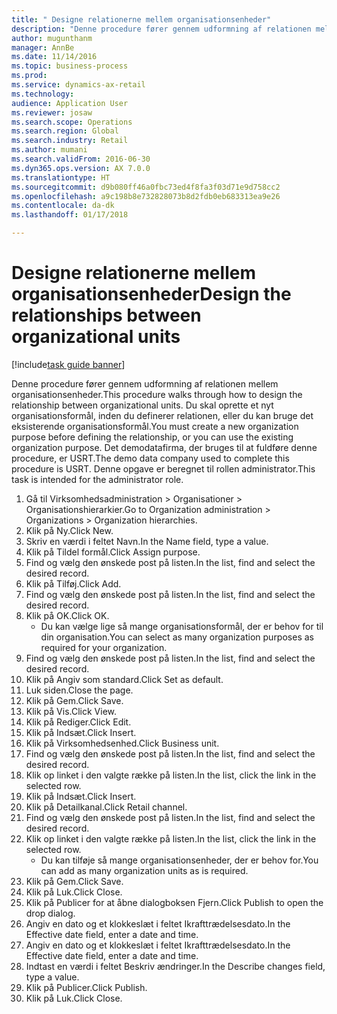 ```yaml
--- 
title: " Designe relationerne mellem organisationsenheder"
description: "Denne procedure fører gennem udformning af relationen mellem organisationsenheder."
author: mugunthanm
manager: AnnBe
ms.date: 11/14/2016
ms.topic: business-process
ms.prod: 
ms.service: dynamics-ax-retail
ms.technology: 
audience: Application User
ms.reviewer: josaw
ms.search.scope: Operations
ms.search.region: Global
ms.search.industry: Retail
ms.author: mumani
ms.search.validFrom: 2016-06-30
ms.dyn365.ops.version: AX 7.0.0
ms.translationtype: HT
ms.sourcegitcommit: d9b080ff46a0fbc73ed4f8fa3f03d71e9d758cc2
ms.openlocfilehash: a9c198b8e732828073b8d2fdb0eb683313ea9e26
ms.contentlocale: da-dk
ms.lasthandoff: 01/17/2018

---
```

# <a name="design-the-relationships-between-organizational-units"></a><span data-ttu-id="acc0d-103"> Designe relationerne mellem organisationsenheder</span><span class="sxs-lookup"><span data-stu-id="acc0d-103">Design the relationships between organizational units</span></span>

[!include[task guide banner](../includes/task-guide-banner.md)]

<span data-ttu-id="acc0d-104">Denne procedure fører gennem udformning af relationen mellem organisationsenheder.</span><span class="sxs-lookup"><span data-stu-id="acc0d-104">This procedure walks through how to design the relationship between organizational units.</span></span> <span data-ttu-id="acc0d-105">Du skal oprette et nyt organisationsformål, inden du definerer relationen, eller du kan bruge det eksisterende organisationsformål.</span><span class="sxs-lookup"><span data-stu-id="acc0d-105">You must create a new organization purpose before defining the relationship, or you can use the existing organization purpose.</span></span> <span data-ttu-id="acc0d-106">Det demodatafirma, der bruges til at fuldføre denne procedure, er USRT.</span><span class="sxs-lookup"><span data-stu-id="acc0d-106">The demo data company used to complete this procedure is USRT.</span></span> <span data-ttu-id="acc0d-107">Denne opgave er beregnet til rollen administrator.</span><span class="sxs-lookup"><span data-stu-id="acc0d-107">This task is intended for the administrator role.</span></span>

1. <span data-ttu-id="acc0d-108">Gå til Virksomhedsadministration > Organisationer > Organisationshierarkier.</span><span class="sxs-lookup"><span data-stu-id="acc0d-108">Go to Organization administration > Organizations > Organization hierarchies.</span></span>
2. <span data-ttu-id="acc0d-109">Klik på Ny.</span><span class="sxs-lookup"><span data-stu-id="acc0d-109">Click New.</span></span>
3. <span data-ttu-id="acc0d-110">Skriv en værdi i feltet Navn.</span><span class="sxs-lookup"><span data-stu-id="acc0d-110">In the Name field, type a value.</span></span>
4. <span data-ttu-id="acc0d-111">Klik på Tildel formål.</span><span class="sxs-lookup"><span data-stu-id="acc0d-111">Click Assign purpose.</span></span>
5. <span data-ttu-id="acc0d-112">Find og vælg den ønskede post på listen.</span><span class="sxs-lookup"><span data-stu-id="acc0d-112">In the list, find and select the desired record.</span></span>
6. <span data-ttu-id="acc0d-113">Klik på Tilføj.</span><span class="sxs-lookup"><span data-stu-id="acc0d-113">Click Add.</span></span>
7. <span data-ttu-id="acc0d-114">Find og vælg den ønskede post på listen.</span><span class="sxs-lookup"><span data-stu-id="acc0d-114">In the list, find and select the desired record.</span></span>
8. <span data-ttu-id="acc0d-115">Klik på OK.</span><span class="sxs-lookup"><span data-stu-id="acc0d-115">Click OK.</span></span>
    * <span data-ttu-id="acc0d-116">Du kan vælge lige så mange organisationsformål, der er behov for til din organisation.</span><span class="sxs-lookup"><span data-stu-id="acc0d-116">You can select as many organization purposes as required for your organization.</span></span>  
9. <span data-ttu-id="acc0d-117">Find og vælg den ønskede post på listen.</span><span class="sxs-lookup"><span data-stu-id="acc0d-117">In the list, find and select the desired record.</span></span>
10. <span data-ttu-id="acc0d-118">Klik på Angiv som standard.</span><span class="sxs-lookup"><span data-stu-id="acc0d-118">Click Set as default.</span></span>
11. <span data-ttu-id="acc0d-119">Luk siden.</span><span class="sxs-lookup"><span data-stu-id="acc0d-119">Close the page.</span></span>
12. <span data-ttu-id="acc0d-120">Klik på Gem.</span><span class="sxs-lookup"><span data-stu-id="acc0d-120">Click Save.</span></span>
13. <span data-ttu-id="acc0d-121">Klik på Vis.</span><span class="sxs-lookup"><span data-stu-id="acc0d-121">Click View.</span></span>
14. <span data-ttu-id="acc0d-122">Klik på Rediger.</span><span class="sxs-lookup"><span data-stu-id="acc0d-122">Click Edit.</span></span>
15. <span data-ttu-id="acc0d-123">Klik på Indsæt.</span><span class="sxs-lookup"><span data-stu-id="acc0d-123">Click Insert.</span></span>
16. <span data-ttu-id="acc0d-124">Klik på Virksomhedsenhed.</span><span class="sxs-lookup"><span data-stu-id="acc0d-124">Click Business unit.</span></span>
17. <span data-ttu-id="acc0d-125">Find og vælg den ønskede post på listen.</span><span class="sxs-lookup"><span data-stu-id="acc0d-125">In the list, find and select the desired record.</span></span>
18. <span data-ttu-id="acc0d-126">Klik op linket i den valgte række på listen.</span><span class="sxs-lookup"><span data-stu-id="acc0d-126">In the list, click the link in the selected row.</span></span>
19. <span data-ttu-id="acc0d-127">Klik på Indsæt.</span><span class="sxs-lookup"><span data-stu-id="acc0d-127">Click Insert.</span></span>
20. <span data-ttu-id="acc0d-128">Klik på Detailkanal.</span><span class="sxs-lookup"><span data-stu-id="acc0d-128">Click Retail channel.</span></span>
21. <span data-ttu-id="acc0d-129">Find og vælg den ønskede post på listen.</span><span class="sxs-lookup"><span data-stu-id="acc0d-129">In the list, find and select the desired record.</span></span>
22. <span data-ttu-id="acc0d-130">Klik op linket i den valgte række på listen.</span><span class="sxs-lookup"><span data-stu-id="acc0d-130">In the list, click the link in the selected row.</span></span>
    * <span data-ttu-id="acc0d-131">Du kan tilføje så mange organisationsenheder, der er behov for.</span><span class="sxs-lookup"><span data-stu-id="acc0d-131">You can add as many organization units as is required.</span></span>  
23. <span data-ttu-id="acc0d-132">Klik på Gem.</span><span class="sxs-lookup"><span data-stu-id="acc0d-132">Click Save.</span></span>
24. <span data-ttu-id="acc0d-133">Klik på Luk.</span><span class="sxs-lookup"><span data-stu-id="acc0d-133">Click Close.</span></span>
25. <span data-ttu-id="acc0d-134">Klik på Publicer for at åbne dialogboksen Fjern.</span><span class="sxs-lookup"><span data-stu-id="acc0d-134">Click Publish to open the drop dialog.</span></span>
26. <span data-ttu-id="acc0d-135">Angiv en dato og et klokkeslæt i feltet Ikrafttrædelsesdato.</span><span class="sxs-lookup"><span data-stu-id="acc0d-135">In the Effective date field, enter a date and time.</span></span>
27. <span data-ttu-id="acc0d-136">Angiv en dato og et klokkeslæt i feltet Ikrafttrædelsesdato.</span><span class="sxs-lookup"><span data-stu-id="acc0d-136">In the Effective date field, enter a date and time.</span></span>
28. <span data-ttu-id="acc0d-137">Indtast en værdi i feltet Beskriv ændringer.</span><span class="sxs-lookup"><span data-stu-id="acc0d-137">In the Describe changes field, type a value.</span></span>
29. <span data-ttu-id="acc0d-138">Klik på Publicer.</span><span class="sxs-lookup"><span data-stu-id="acc0d-138">Click Publish.</span></span>
30. <span data-ttu-id="acc0d-139">Klik på Luk.</span><span class="sxs-lookup"><span data-stu-id="acc0d-139">Click Close.</span></span>



